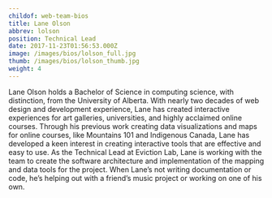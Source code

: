 ```yaml
---
childof: web-team-bios
title: Lane Olson
abbrev: lolson
position: Technical Lead
date: 2017-11-23T01:56:53.000Z
image: /images/bios/lolson_full.jpg
thumb: /images/bios/lolson_thumb.jpg
weight: 4
---
```

Lane Olson holds a Bachelor of Science in computing science, with distinction, from the University of Alberta. With nearly two decades of web design and development experience, Lane has created interactive experiences for art galleries, universities, and highly acclaimed online courses. Through his previous work creating data visualizations and maps for online courses, like Mountains 101 and Indigenous Canada, Lane has developed a keen interest in creating interactive tools that are effective and easy to use. As the Technical Lead at Eviction Lab, Lane is working with the team to create the software architecture and implementation of the mapping and data tools for the project. When Lane’s not writing documentation or code, he’s helping out with a friend’s music project or working on one of his own.
